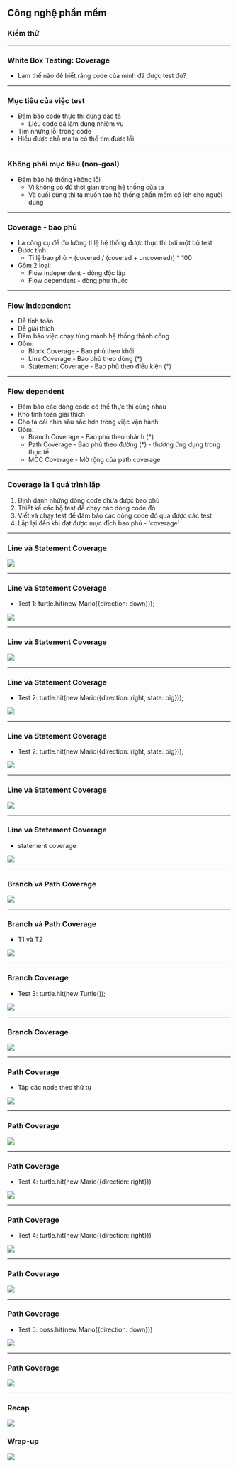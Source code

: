 ## Công nghệ phần mềm

### Kiểm thử

---

### White Box Testing: Coverage

- Làm thế nào để biết rằng code của mình đã được test đủ?

---

### Mục tiêu của việc test

- Đảm bảo code thực thi đúng đặc tả
    - Liệu code đã làm đúng nhiệm vụ
- Tìm những lỗi trong code
- Hiểu được chỗ mà ta có thể tìm được lỗi

---

### Không phải mục tiêu (non-goal)

- Đảm bảo hệ thống không lỗi
    - Vì không có đủ thời gian trong hệ thống của ta
    - Và cuối cùng thì ta muốn tạo hệ thống phần mềm có ích cho người dùng

---

### Coverage - bao phủ

- Là công cụ để đo lường tỉ lệ hệ thống được thực thi bởi một bộ test
- Được tính:
    - Tỉ lệ bao phủ = (covered / (covered + uncovered)) * 100
- Gồm 2 loại:
    - Flow independent - dòng độc lập
    - Flow dependent - dòng phụ thuộc

---

### Flow independent

- Dễ tính toán
- Dễ giải thích
- Đảm bảo việc chạy từng mảnh hệ thống thành công
- Gồm: 
    - Block Coverage - Bao phủ theo khối 
    - Line Coverage - Bao phủ theo dòng (*)
    - Statement Coverage - Bao phủ theo điều kiện (*)
    
---

### Flow dependent

- Đảm bảo các dòng code có thể thực thi cùng nhau
- Khó tính toán giải thích
- Cho ta cái nhìn sâu sắc hơn trong việc vận hành
- Gồm:
    - Branch Coverage - Bao phủ theo nhánh (*)
    - Path Coverage - Bao phủ theo đường (*) - thường ứng dụng trong thực tế
    - MCC Coverage - Mở rộng của path coverage
    
---

### Coverage là 1 quá trình lặp

1. Định danh những dòng code chưa được bao phủ
1. Thiết kế các bộ test để chạy các dòng code đó
1. Viết và chạy test để đảm bảo các dòng code đó qua được các test
1. Lặp lại đến khi đạt được mục đích bao phủ - 'coverage'

---

### Line và Statement Coverage

![](https://github.com/NguyenDung98/SoftEng/blob/master/testing/imgs/white-box_0.jpg?raw=true)

---

### Line và Statement Coverage

- Test 1: turtle.hit(new Mario({direction: down}));

![](https://github.com/NguyenDung98/SoftEng/blob/master/testing/imgs/white-box_1.jpg?raw=true)

---

### Line và Statement Coverage

![](https://github.com/NguyenDung98/SoftEng/blob/master/testing/imgs/white-box_2.jpg?raw=true)

---

### Line và Statement Coverage

- Test 2: turtle.hit(new Mario({direction: right, state: big}));

![](https://github.com/NguyenDung98/SoftEng/blob/master/testing/imgs/white-box_3.jpg?raw=true)

---

### Line và Statement Coverage

- Test 2: turtle.hit(new Mario({direction: right, state: big}));

![](https://github.com/NguyenDung98/SoftEng/blob/master/testing/imgs/white-box_4.jpg?raw=true)

---

### Line và Statement Coverage

![](https://github.com/NguyenDung98/SoftEng/blob/master/testing/imgs/white-box_5.jpg?raw=true)

---

### Line và Statement Coverage
- statement coverage

![](https://github.com/NguyenDung98/SoftEng/blob/master/testing/imgs/white-box_6.jpg?raw=true)

---

### Branch và Path Coverage

![](https://github.com/NguyenDung98/SoftEng/blob/master/testing/imgs/white-box_7.jpg?raw=true)

---

### Branch và Path Coverage

- T1 và T2

![](https://github.com/NguyenDung98/SoftEng/blob/master/testing/imgs/white-box_8.jpg?raw=true)

---

### Branch Coverage

- Test 3: turtle.hit(new Turtle());

![](https://github.com/NguyenDung98/SoftEng/blob/master/testing/imgs/white-box_9.jpg?raw=true)

---

### Branch Coverage

![](https://github.com/NguyenDung98/SoftEng/blob/master/testing/imgs/white-box_10.jpg?raw=true)

---

### Path Coverage

- Tập các node theo thứ tự

![](https://github.com/NguyenDung98/SoftEng/blob/master/testing/imgs/white-box_11.jpg?raw=true)

---

### Path Coverage

![](https://github.com/NguyenDung98/SoftEng/blob/master/testing/imgs/white-box_12.jpg?raw=true)

---

### Path Coverage

- Test 4: turtle.hit(new Mario({direction: right}))

![](https://github.com/NguyenDung98/SoftEng/blob/master/testing/imgs/white-box_13.jpg?raw=true)

---

### Path Coverage

- Test 4: turtle.hit(new Mario({direction: right}))

![](https://github.com/NguyenDung98/SoftEng/blob/master/testing/imgs/white-box_14.jpg?raw=true)

---

### Path Coverage

![](https://github.com/NguyenDung98/SoftEng/blob/master/testing/imgs/white-box_15.jpg?raw=true)

---

### Path Coverage

- Test 5: boss.hit(new Mario({direction: down}))

![](https://github.com/NguyenDung98/SoftEng/blob/master/testing/imgs/white-box_16.jpg?raw=true)


---

### Path Coverage

![](https://github.com/NguyenDung98/SoftEng/blob/master/testing/imgs/white-box_17.jpg?raw=true)

---

### Recap

![](https://github.com/NguyenDung98/SoftEng/blob/master/testing/imgs/white-box_18.jpg?raw=true)

### Wrap-up

![](https://github.com/NguyenDung98/SoftEng/blob/master/testing/imgs/white-box_19.jpg?raw=true)
